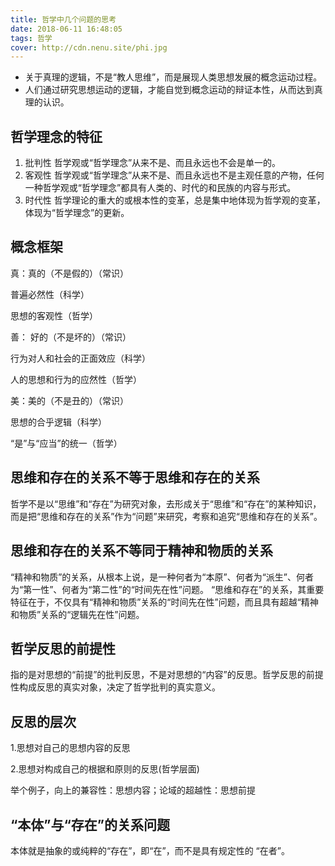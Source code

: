 ```yaml
---
title: 哲学中几个问题的思考
date: 2018-06-11 16:48:05
tags: 哲学
cover: http://cdn.nenu.site/phi.jpg
---
```


- 关于真理的逻辑，不是“教人思维”，而是展现人类思想发展的概念运动过程。
- 人们通过研究思想运动的逻辑，才能自觉到概念运动的辩证本性，从而达到真理的认识。

## 哲学理念的特征

1. 批判性   哲学观或“哲学理念”从来不是、而且永远也不会是单一的。
2. 客观性   哲学观或“哲学理念”从来不是、而且永远也不是主观任意的产物，任何一种哲学观或“哲学理念”都具有人类的、时代的和民族的内容与形式。
3. 时代性  哲学理论的重大的或根本性的变革，总是集中地体现为哲学观的变革，体现为“哲学理念”的更新。

## 概念框架

真：真的（不是假的）（常识）         

 普遍必然性（科学）        

 思想的客观性（哲学） 

善： 好的（不是坏的）（常识）           

行为对人和社会的正面效应（科学）           

人的思想和行为的应然性（哲学）

美：美的（不是丑的）（常识）          

思想的合乎逻辑（科学）        

 “是”与“应当”的统一（哲学）

## 思维和存在的关系不等于思维和存在的关系

哲学不是以“思维”和“存在”为研究对象，去形成关于“思维”和“存在”的某种知识，而是把“思维和存在的关系”作为“问题”来研究，考察和追究“思维和存在的关系”。

## 思维和存在的关系不等同于精神和物质的关系

“精神和物质”的关系，从根本上说，是一种何者为“本原”、何者为“派生”、何者为“第一性”、何者为“第二性”的“时间先在性”问题。 “思维和存在”的关系，其重要特征在于，不仅具有“精神和物质”关系的“时间先在性”问题，而且具有超越“精神和物质”关系的“逻辑先在性”问题。 

## 哲学反思的前提性

指的是对思想的“前提”的批判反思，不是对思想的“内容”的反思。哲学反思的前提性构成反思的真实对象，决定了哲学批判的真实意义。

## 反思的层次

1.思想对自己的思想内容的反思

2.思想对构成自己的根据和原则的反思(哲学层面)

举个例子，向上的兼容性：思想内容；论域的超越性：思想前提

## “本体”与“存在”的关系问题

本体就是抽象的或纯粹的“存在”，即“在”，而不是具有规定性的 “在者”。 